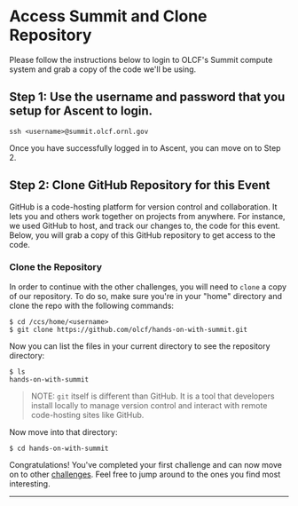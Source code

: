 # Access Summit and Clone Repository

Please follow the instructions below to login to OLCF's Summit compute system and grab a copy of the code we'll be using.


## Step 1: Use the username and password that you setup for Ascent to login. 

```
ssh <username>@summit.olcf.ornl.gov
```

Once you have successfully logged in to Ascent, you can move on to Step 2.

## Step 2: Clone GitHub Repository for this Event

GitHub is a code-hosting platform for version control and collaboration. It lets you and others work together on projects from anywhere. For instance, we used GitHub to host, and track our changes to, the code for this event. Below, you will grab a copy of this GitHub repository to get access to the code.

### Clone the Repository

In order to continue with the other challenges, you will need to `clone` a copy of our repository. To do so, make sure you're in your "home" directory and clone the repo with the following commands:

```
$ cd /ccs/home/<username>
$ git clone https://github.com/olcf/hands-on-with-summit.git
```
Now you can list the files in your current directory to see the repository directory: 

```
$ ls
hands-on-with-summit
```

> NOTE: `git` itself is different than GitHub. It is a tool that developers install locally to manage version control and interact with remote code-hosting sites like GitHub.

Now move into that directory:

```
$ cd hands-on-with-summit
```

Congratulations! You've completed your first challenge and can now move on to other [challenges](../). Feel free to jump around to the ones you find most interesting.

<hr>
